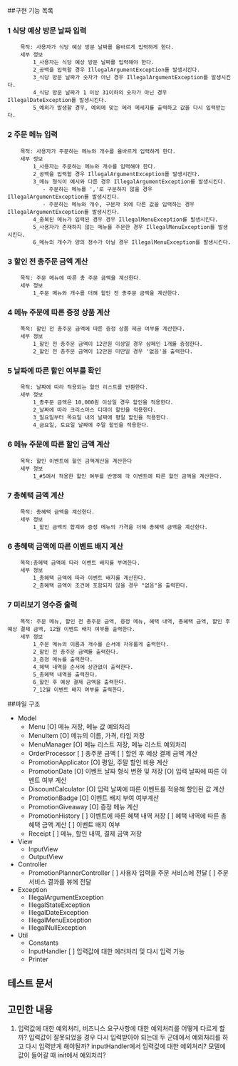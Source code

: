 ##구현 기능 목록
### 1 식당 예상 방문 날짜 입력
        목적: 사용자가 식당 예상 방문 날짜를 올바르게 입력하게 한다.
        세부 정보
			1_사용자는 식당 예상 방문 날짜를 입력해야 한다. 
			2_공백을 입력할 경우 IllegalArgumentException를 발생시킨다. 
            3_식당 방문 날짜가 숫자가 아닌 경우 IllegalArgumentException를 발생시킨다. 
			4_식당 방문 날짜가 1 이상 31이하의 숫자가 아닌 경우 IllegalDateException를 발생시킨다.
			5_예외가 발생할 경우, 예외에 맞는 에러 메세지를 출력하고 값을 다시 입력받는다. 
### 2 주문 메뉴 입력
        목적: 사용자가 주문하는 메뉴와 개수를 올바르게 입력하게 한다.
        세부 정보
            1_사용자는 주문하는 메뉴와 개수를 입력해야 한다. 
			2_공백을 입력할 경우 IllegalArgumentException를 발생시킨다. 
			3_메뉴 형식이 예시와 다른 경우 IllegalArgumentException를 발생시킨다.
               - 주문하는 메뉴를 ','로 구분하지 않을 경우 IllegalArgumentException를 발생시킨다. 
               - 주문하는 메뉴와 개수, 구분자 외에 다른 값을 입력하는 경우 IllegalArgumentException를 발생시킨다. 
			4_중복된 메뉴가 입력된 경우 경우 IllegalMenuException를 발생시킨다. 
			5_사용자가 존재하지 않는 메뉴를 주문한 경우 IllegalMenuException를 발생시킨다. 
			6_메뉴의 개수가 양의 정수가 아닐 경우 IllegalMenuException를 발생시킨다.
### 3 할인 전 총주문 금액 계산
		목적: 주문 메뉴에 따른 총 주문 금액을 계산한다.
		세부 정보
            1_주문 메뉴와 개수를 더해 할인 전 총주문 금액을 계산한다.
### 4 메뉴 주문에 따른 증정 상품 계산
		목적: 할인 전 총주문 금액에 따른 증정 상품 제공 여부를 계산한다.
		세부 정보
            1_할인 전 총주문 금액이 12만원 이상일 경우 샴페인 1개를 증정한다.
            2_할인 전 총주문 금액이 12만원 미만일 경우 '없음'을 출력한다.
### 5 날짜에 따른 할인 여부를 확인
		목적: 날짜에 따라 적용되는 할인 리스트를 반환한다.
		세부 정보
			1_총주문 금액은 10,000원 이상일 경우 할인을 적용한다.
            2_날짜에 따라 크리스마스 디데이 할인을 적용한다.
            3_일요일부터 목요일 내의 날짜에 평일 할인을 적용한다.
            4_금요일, 토요일 날짜에 주말 할인을 적용한다.
### 6 메뉴 주문에 따른 할인 금액 계산
		목적: 할인 이벤트에 할인 금액계산을 계산한다
		세부 정보
            1_#5에서 적용한 할인 여부를 반영해 각 이벤트에 따른 할인 금액을 계산한다. 
### 7 총혜택 금액 계산
		목적: 총혜택 금액을 계산한다.
		세부 정보
            1_할인 금액의 합계와 증정 메뉴의 가격을 더해 총혜택 금액을 계산한다.
### 6 총혜택 금액에 따른 이벤트 배지 계산
		목적:총혜택 금액에 따라 이벤트 배지를 부여한다.
		세부 정보
            1_총혜택 금액에 따라 이벤트 배지를 계산한다.
            2_총혜택 금액이 조건에 포함되지 않을 경우 "없음"을 출력한다.
### 7 미리보기 영수증 출력
		목적: 주문 메뉴, 할인 전 총주문 금액, 증정 메뉴, 혜택 내역, 총혜택 금액, 할인 후 예상 결제 금액, 12월 이벤트 배지 여부를 출력한다.
		세부 정보
            1_주문 메뉴의 이름과 개수를 순서에 자유롭게 출력한다.
            2_할인 전 총주문 금액를 출력한다.
            3_증정 메뉴를 출력한다.
            4_혜택 내역을 순서에 상관없이 출력한다.
            5_총혜택 내역을 출력한다. 
            6_할인 후 예상 결제 금액을 출력한다.
            7_12월 이벤트 배지 여부를 출력한다.

##파일 구조
  - Model
    + Menu
      [O] 메뉴 저장, 메뉴 값 예외처리
    + MenuItem
      [O] 메뉴의 이름, 가격, 타입 저장
    + MenuManager
      [O] 메뉴 리스트 저장, 메뉴 리스트 예외처리
    + OrderProcessor
      [ ] 총주문 금액
      [ ] 할인 후 예상 결제 금액 계산
    - PromotionApplicator
      [O] 평일, 주말 할인 비용 계산
    + PromotionDate
      [O] 이벤트 날짜 형식 변환 및 저장
      [O] 입력 날짜에 따른 이벤트 여부 계산
    - DiscountCalculator
      [O] 입력 날짜에 따른 이벤트를 적용해 할인된 값 계산
    - PromotionBadge
      [O] 이벤트 배지 부여 여부계산
    - PromotionGiveaway
      [O] 증정 메뉴 계산
    - PromotionHistory
      [ ] 이벤트에 따른 혜택 내역 저장
      [ ] 혜택 내역에 따른 총혜택 금액 계산
      [ ] 이벤트 배지 여부
    - Receipt
      [ ] 메뉴, 할인 내역, 결제 금액 저장
  - View
    - InputView
    - OutputView
  - Controller
    - PromotionPlannerController
      [ ] 사용자 입력을 주문 서비스에 전달
      [ ] 주문 서비스 결과를 뷰에 전달
  - Exception
    - IllegalArgumentException
    - IllegalStateException
    - IllegalDateException
    - IllegalMenuException
    - IllegalNullException
  - Util
    - Constants
    - InputHandler
      [ ] 입력값에 대한 에러처리 및 다시 입력 기능
    - Printer
  
## 테스트 문서

## 고민한 내용
1. 입력값에 대한 예외처리, 비즈니스 요구사항에 대한 예외처리를 어떻게 다르게 할까?
   입력값이 잘못되었을 경우 다시 입력받아야 되는데 두 군데에서 예외처리를 하고 다시 입력받게 해야될까?
   inputHandler에서 입력값에 대한 예외처리?
   모델에 값이 들어갈 때 init에서 예외처리?